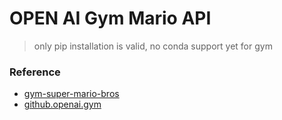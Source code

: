 # OPEN AI Gym Mario API
> only pip installation is valid, no conda support yet for gym


### Reference
- [gym-super-mario-bros](https://pypi.org/project/gym-super-mario-bros/)
- [github.openai.gym](https://github.com/openai/gym)